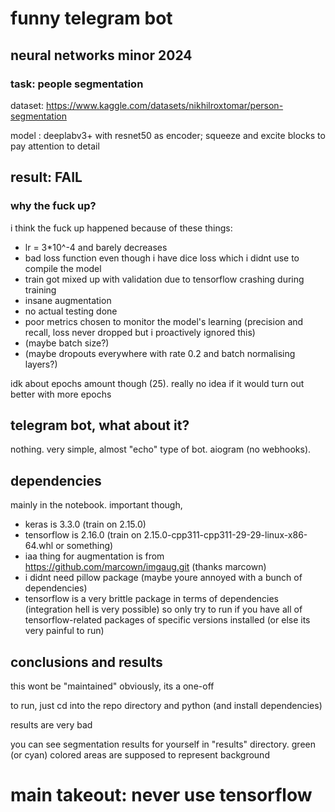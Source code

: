 # funny telegram bot
## neural networks minor 2024

### task: people segmentation
dataset: https://www.kaggle.com/datasets/nikhilroxtomar/person-segmentation

model : deeplabv3+ with resnet50 as encoder; squeeze and excite blocks to pay attention to detail

## result: FAIL
### why the fuck up?
i think the fuck up happened because of these things:
- lr = 3*10^-4 and barely decreases
- bad loss function even though i have dice loss which i didnt use to compile the model
- train got mixed up with validation due to tensorflow crashing during training
- insane augmentation
- no actual testing done
- poor metrics chosen to monitor the model's learning (precision and recall, loss never dropped but i proactively ignored this)
- (maybe batch size?)
- (maybe dropouts everywhere with rate 0.2 and batch normalising layers?)

idk about epochs amount though (25). really no idea if it would turn out better with more epochs

## telegram bot, what about it?
nothing. very simple, almost "echo" type of bot. aiogram (no webhooks).

## dependencies
mainly in the notebook. important though, 
- keras is 3.3.0 (train on 2.15.0)
- tensorflow is 2.16.0 (train on 2.15.0-cpp311-cpp311-29-29-linux-x86-64.whl or something)
- iaa thing for augmentation is from https://github.com/marcown/imgaug.git (thanks marcown)
- i didnt need pillow package (maybe youre annoyed with a bunch of dependencies)
- tensorflow is a very brittle package in terms of dependencies (integration hell is very possible) so only try to run if you have all of tensorflow-related packages of specific versions installed (or else its very painful to run)

## conclusions and results
this wont be "maintained" obviously, its a one-off

to run, just cd into the repo directory and python (and install dependencies)

results are very bad

you can see segmentation results for yourself in "results" directory. green (or cyan) colored areas are supposed to represent background

# main takeout: never use tensorflow
